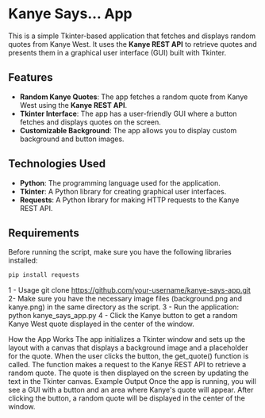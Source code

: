 # Kanye Says... App

This is a simple Tkinter-based application that fetches and displays random quotes from Kanye West. It uses the **Kanye REST API** to retrieve quotes and presents them in a graphical user interface (GUI) built with Tkinter.

## Features
- **Random Kanye Quotes**: The app fetches a random quote from Kanye West using the **Kanye REST API**.
- **Tkinter Interface**: The app has a user-friendly GUI where a button fetches and displays quotes on the screen.
- **Customizable Background**: The app allows you to display custom background and button images.

## Technologies Used
- **Python**: The programming language used for the application.
- **Tkinter**: A Python library for creating graphical user interfaces.
- **Requests**: A Python library for making HTTP requests to the Kanye REST API.

## Requirements
Before running the script, make sure you have the following libraries installed:

```bash
pip install requests
````

1 - Usage
  git clone https://github.com/your-username/kanye-says-app.git
2- Make sure you have the necessary image files (background.png and kanye.png) in the same directory as the script.
3 - Run the application:
  python kanye_says_app.py
4 - Click the Kanye button to get a random Kanye West quote displayed in the center of the window.


How the App Works
The app initializes a Tkinter window and sets up the layout with a canvas that displays a background image and a placeholder for the quote.
When the user clicks the button, the get_quote() function is called.
The function makes a request to the Kanye REST API to retrieve a random quote.
The quote is then displayed on the screen by updating the text in the Tkinter canvas.
Example Output
Once the app is running, you will see a GUI with a button and an area where Kanye's quote will appear. After clicking the button, a random quote will be displayed in the center of the window.
